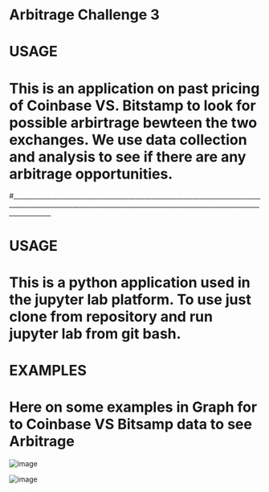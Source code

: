 # Arbitrage Challenge 3

# USAGE
# This is an application on past pricing of Coinbase VS. Bitstamp to look for possible arbirtrage bewteen the two exchanges. We use data collection and analysis to see if there are any arbitrage opportunities.

#________________________________________________________________________________________________________________________________________________________________________

# USAGE

# This is a python application used in the jupyter lab platform. To use just clone from repository and run jupyter lab from git bash.


# EXAMPLES

# Here on some examples in Graph for to Coinbase VS Bitsamp data to see Arbitrage




![image](https://user-images.githubusercontent.com/107014664/185183677-912e2733-73cf-4cff-9f4f-3b2bd8e4267f.png)





![image](https://user-images.githubusercontent.com/107014664/185184065-d77bee94-6c4c-49ac-bef3-0834e2f58909.png)


